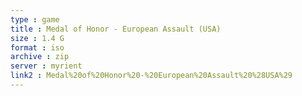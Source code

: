 ```yaml
---
type : game
title : Medal of Honor - European Assault (USA)
size : 1.4 G
format : iso
archive : zip
server : myrient
link2 : Medal%20of%20Honor%20-%20European%20Assault%20%28USA%29
---
```

